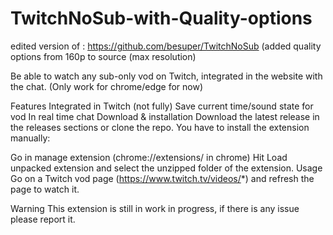# TwitchNoSub-with-Quality-options

edited version of : https://github.com/besuper/TwitchNoSub
(added quality options from 160p to source (max resolution)

Be able to watch any sub-only vod on Twitch, integrated in the website with the chat. (Only work for chrome/edge for now)

Features
Integrated in Twitch (not fully)
Save current time/sound state for vod
In real time chat
Download & installation
Download the latest release in the releases sections or clone the repo. You have to install the extension manually:

Go in manage extension (chrome://extensions/ in chrome)
Hit Load unpacked extension and select the unzipped folder of the extension.
Usage
Go on a Twitch vod page (https://www.twitch.tv/videos/*) and refresh the page to watch it.

Warning
This extension is still in work in progress, if there is any issue please report it.
